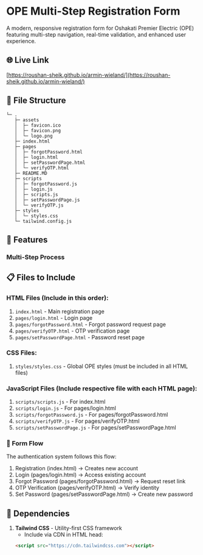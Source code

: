 # OPE Multi-Step Registration Form

A modern, responsive registration form for Oshakati Premier Electric (OPE) featuring multi-step navigation, real-time validation, and enhanced user experience.

 
## 🌐 Live Link
[https://roushan-sheik.github.io/armin-wieland/](https://roushan-sheik.github.io/armin-wieland/)


## 📁 File Structure
```
└─ .
   ├─ assets
   │  ├─ favicon.ico
   │  ├─ favicon.png
   │  └─ logo.png
   ├─ index.html
   ├─ pages
   │  ├─ forgotPassword.html
   │  ├─ login.html
   │  ├─ setPasswordPage.html
   │  └─ verifyOTP.html
   ├─ README.MD
   ├─ scripts
   │  ├─ forgotPassword.js
   │  ├─ login.js
   │  ├─ scripts.js
   │  ├─ setPasswordPage.js
   │  └─ verifyOTP.js
   ├─ styles
   │  └─ styles.css
   └─ tailwind.config.js

```
## 🚀 Features
### Multi-Step Process


## 📋 Files to Include

### HTML Files (Include in this order):
1. `index.html` - Main registration page
2. `pages/login.html` - Login page
3. `pages/forgotPassword.html` - Forgot password request page
4. `pages/verifyOTP.html` - OTP verification page
5. `pages/setPasswordPage.html` - Password reset page

### CSS Files:
1. `styles/styles.css` - Global OPE styles (must be included in all HTML files)

### JavaScript Files (Include respective file with each HTML page):
1. `scripts/scripts.js` - For index.html
2. `scripts/login.js` - For pages/login.html
3. `scripts/forgotPassword.js` - For pages/forgotPassword.html
4. `scripts/verifyOTP.js` - For pages/verifyOTP.html
5. `scripts/setPasswordPage.js` - For pages/setPasswordPage.html

### 🔄 Form Flow
The authentication system follows this flow:

1. Registration (index.html) → Creates new account
2. Login (pages/login.html) → Access existing account
3. Forgot Password (pages/forgotPassword.html) → Request reset link
4. OTP Verification (pages/verifyOTP.html) → Verify identity
5. Set Password (pages/setPasswordPage.html) → Create new password

## 🔧 Dependencies

1. **Tailwind CSS** - Utility-first CSS framework
   - Include via CDN in HTML head:
   ```html
   <script src="https://cdn.tailwindcss.com"></script>
